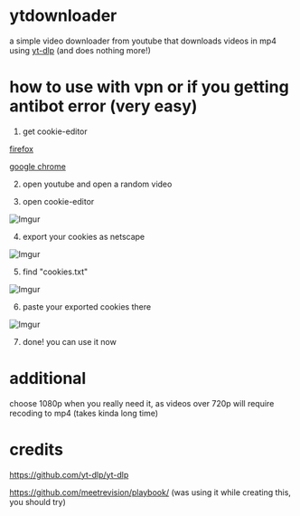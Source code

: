 # ytdownloader
a simple video downloader from youtube that downloads videos in mp4 using [yt-dlp](https://github.com/yt-dlp/yt-dlp) (and does nothing more!)
# how to use with vpn or if you getting antibot error (very easy)
1. get cookie-editor

  [firefox](https://addons.mozilla.org/en-US/firefox/addon/cookie-editor/)

  [google chrome](https://chromewebstore.google.com/detail/cookie-editor/hlkenndednhfkekhgcdicdfddnkalmdm?pli=1)

2. open youtube and open a random video

3. open cookie-editor

![Imgur](https://i.imgur.com/N2JeX0S.png)

4. export your cookies as netscape

![Imgur](https://i.imgur.com/2DviUFR.png)

5. find "cookies.txt"

![Imgur](https://i.imgur.com/omv1MRC.png)

6. paste your exported cookies there

![Imgur](https://i.imgur.com/UepHKZa.png)

7. done! you can use it now
# additional
choose 1080p when you really need it, as videos over 720p will require recoding to mp4 (takes kinda long time)
# credits
https://github.com/yt-dlp/yt-dlp

https://github.com/meetrevision/playbook/ (was using it while creating this, you should try)
